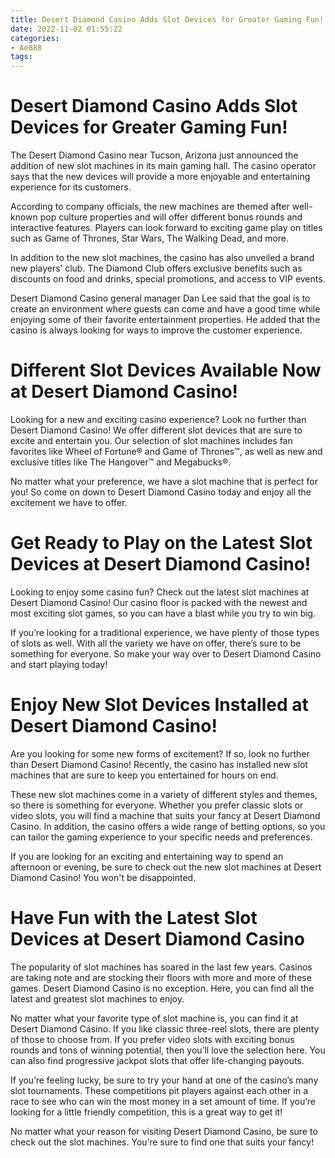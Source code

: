 ```yaml
---
title: Desert Diamond Casino Adds Slot Devices for Greater Gaming Fun!
date: 2022-11-02 01:55:22
categories:
- Ae888
tags:
---
```



#  Desert Diamond Casino Adds Slot Devices for Greater Gaming Fun!

The Desert Diamond Casino near Tucson, Arizona just announced the addition of new slot machines in its main gaming hall. The casino operator says that the new devices will provide a more enjoyable and entertaining experience for its customers.

According to company officials, the new machines are themed after well-known pop culture properties and will offer different bonus rounds and interactive features. Players can look forward to exciting game play on titles such as Game of Thrones, Star Wars, The Walking Dead, and more.

In addition to the new slot machines, the casino has also unveiled a brand new players’ club. The Diamond Club offers exclusive benefits such as discounts on food and drinks, special promotions, and access to VIP events.

Desert Diamond Casino general manager Dan Lee said that the goal is to create an environment where guests can come and have a good time while enjoying some of their favorite entertainment properties. He added that the casino is always looking for ways to improve the customer experience.

#  Different Slot Devices Available Now at Desert Diamond Casino!

Looking for a new and exciting casino experience? Look no further than Desert Diamond Casino! We offer different slot devices that are sure to excite and entertain you. Our selection of slot machines includes fan favorites like Wheel of Fortune® and Game of Thrones™, as well as new and exclusive titles like The Hangover™ and Megabucks®.

No matter what your preference, we have a slot machine that is perfect for you! So come on down to Desert Diamond Casino today and enjoy all the excitement we have to offer.

#  Get Ready to Play on the Latest Slot Devices at Desert Diamond Casino!

Looking to enjoy some casino fun? Check out the latest slot machines at Desert Diamond Casino! Our casino floor is packed with the newest and most exciting slot games, so you can have a blast while you try to win big.

If you’re looking for a traditional experience, we have plenty of those types of slots as well. With all the variety we have on offer, there’s sure to be something for everyone. So make your way over to Desert Diamond Casino and start playing today!

#  Enjoy New Slot Devices Installed at Desert Diamond Casino!

Are you looking for some new forms of excitement? If so, look no further than Desert Diamond Casino! Recently, the casino has installed new slot machines that are sure to keep you entertained for hours on end.

These new slot machines come in a variety of different styles and themes, so there is something for everyone. Whether you prefer classic slots or video slots, you will find a machine that suits your fancy at Desert Diamond Casino. In addition, the casino offers a wide range of betting options, so you can tailor the gaming experience to your specific needs and preferences.

If you are looking for an exciting and entertaining way to spend an afternoon or evening, be sure to check out the new slot machines at Desert Diamond Casino! You won't be disappointed.

#  Have Fun with the Latest Slot Devices at Desert Diamond Casino

The popularity of slot machines has soared in the last few years. Casinos are taking note and are stocking their floors with more and more of these games. Desert Diamond Casino is no exception. Here, you can find all the latest and greatest slot machines to enjoy.

No matter what your favorite type of slot machine is, you can find it at Desert Diamond Casino. If you like classic three-reel slots, there are plenty of those to choose from. If you prefer video slots with exciting bonus rounds and tons of winning potential, then you’ll love the selection here. You can also find progressive jackpot slots that offer life-changing payouts.

If you’re feeling lucky, be sure to try your hand at one of the casino’s many slot tournaments. These competitions pit players against each other in a race to see who can win the most money in a set amount of time. If you’re looking for a little friendly competition, this is a great way to get it!

No matter what your reason for visiting Desert Diamond Casino, be sure to check out the slot machines. You’re sure to find one that suits your fancy!